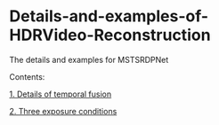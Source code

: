 # Details-and-examples-of-HDRVideo-Reconstruction
The details and examples for MSTSRDPNet

Contents:

[1. Details of temporal fusion](https://github.com/K1NSA/Details-and-examples/blob/main/temporal%20fusion.pdf)

[2. Three exposure conditions](https://github.com/K1NSA/Details-and-examples/blob/main/3exposures.pdf)


